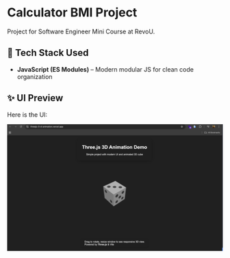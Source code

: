 # Calculator BMI Project
Project for Software Engineer Mini Course at RevoU.

## 🚀 Tech Stack Used
- **JavaScript (ES Modules)** – Modern modular JS for clean code organization

## ✨ UI Preview

Here is the UI:

![UI Preview](https://github.com/RonaldGustavo/threejs-3D-animation/blob/master/src/assets/ui_view.png)
